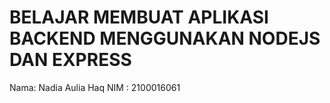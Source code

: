 # BELAJAR MEMBUAT APLIKASI BACKEND MENGGUNAKAN NODEJS DAN EXPRESS
Nama:
Nadia Aulia Haq
NIM : 2100016061
